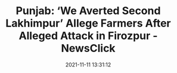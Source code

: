 ---
"title": "Punjab: ‘We Averted Second Lakhimpur’ Allege Farmers After Alleged Attack in Firozpur - NewsClick"
"date": "2021-11-11 13:31:12"
"feed_name": "GOOGLENEWSMINING"
"feed_website": "https://news.google.com/search?q=mining%2Bincident&hl=en-US&gl=US&ceid=US:en"
"feed_rss": "https://news.google.com/rss/search?q=mining%2Bincident&hl=en-US&gl=US&ceid=US:en"
"link": "https://www.newsclick.in/Punjab-We-Averted-Second-Lakhimpur-Allege-Farmers-Alleged-Attack-Firozpur"
"source": "{'href': 'https://www.newsclick.in', 'title': 'NewsClick'}"
"file": "_posts/2021-1-1-d33ddd44a70cbd306e655edecd77ab49071322fc.md"
"accident": "0"
"drilling": "0"
"dead": "0"
"injured": "0"
"arrested": "0"
"place": "unknown place"
"where": "unknown site"
"causes": "unknown"
"place_uri": "unknown place"
---